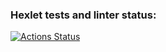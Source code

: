 ### Hexlet tests and linter status:
[![Actions Status](https://github.com/SanyaNaGit/qa-engineer-project-84/actions/workflows/hexlet-check.yml/badge.svg)](https://github.com/SanyaNaGit/qa-engineer-project-84/actions)